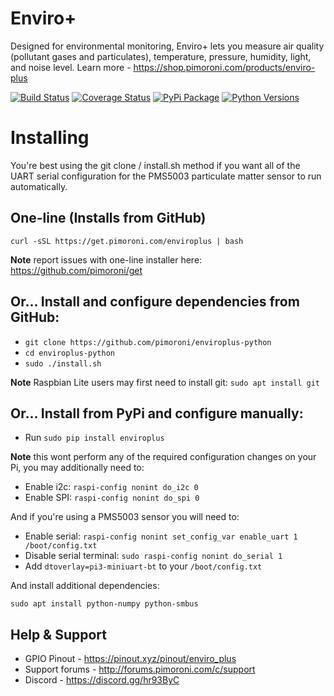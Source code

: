 # Enviro+

Designed for environmental monitoring, Enviro+ lets you measure air quality (pollutant gases and particulates), temperature, pressure, humidity, light, and noise level. Learn more - https://shop.pimoroni.com/products/enviro-plus

[![Build Status](https://travis-ci.com/pimoroni/enviroplus-python.svg?branch=master)](https://travis-ci.com/pimoroni/enviroplus-python)
[![Coverage Status](https://coveralls.io/repos/github/pimoroni/enviroplus-python/badge.svg?branch=master)](https://coveralls.io/github/pimoroni/enviroplus-python?branch=master)
[![PyPi Package](https://img.shields.io/pypi/v/enviroplus.svg)](https://pypi.python.org/pypi/enviroplus)
[![Python Versions](https://img.shields.io/pypi/pyversions/enviroplus.svg)](https://pypi.python.org/pypi/enviroplus)

# Installing

You're best using the git clone / install.sh method if you want all of the UART serial configuration for the PMS5003 particulate matter sensor to run automatically.

## One-line (Installs from GitHub)

```
curl -sSL https://get.pimoroni.com/enviroplus | bash
```

**Note** report issues with one-line installer here: https://github.com/pimoroni/get

## Or... Install and configure dependencies from GitHub:

* `git clone https://github.com/pimoroni/enviroplus-python`
* `cd enviroplus-python`
* `sudo ./install.sh`

**Note** Raspbian Lite users may first need to install git: `sudo apt install git`

## Or... Install from PyPi and configure manually:

* Run `sudo pip install enviroplus`

**Note** this wont perform any of the required configuration changes on your Pi, you may additionally need to:

* Enable i2c: `raspi-config nonint do_i2c 0`
* Enable SPI: `raspi-config nonint do_spi 0`

And if you're using a PMS5003 sensor you will need to:

* Enable serial: `raspi-config nonint set_config_var enable_uart 1 /boot/config.txt`
* Disable serial terminal: `sudo raspi-config nonint do_serial 1`
* Add `dtoverlay=pi3-miniuart-bt` to your `/boot/config.txt`

And install additional dependencies:

```
sudo apt install python-numpy python-smbus
```

## Help & Support

* GPIO Pinout - https://pinout.xyz/pinout/enviro_plus
* Support forums - http://forums.pimoroni.com/c/support
* Discord - https://discord.gg/hr93ByC
